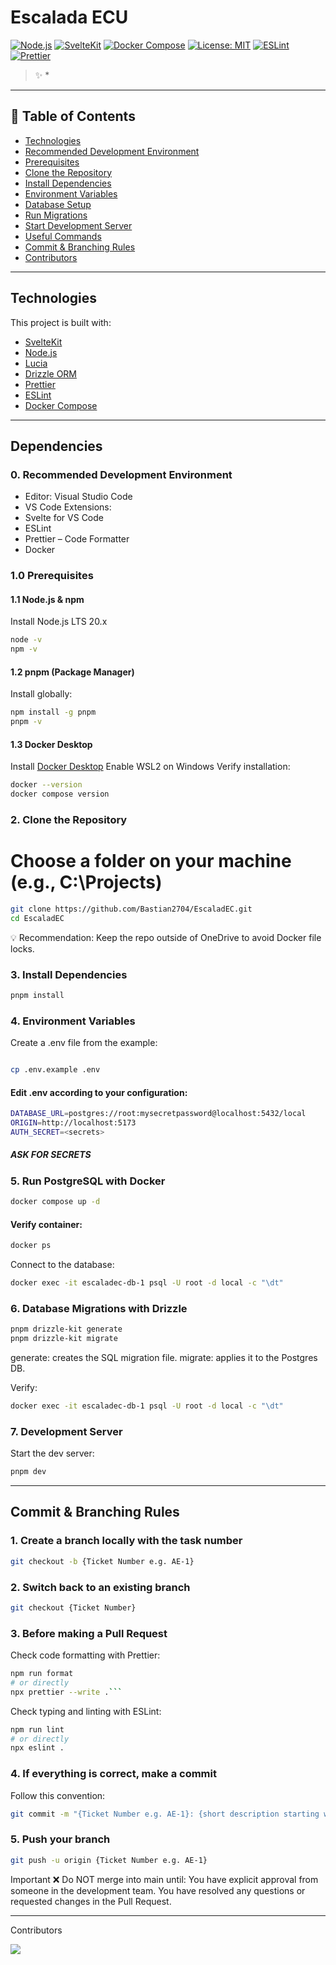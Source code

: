 # Escalada ECU 
[![Node.js](https://img.shields.io/badge/Node.js-20.x-339933?logo=node.js&logoColor=white)](https://nodejs.org/)
[![SvelteKit](https://img.shields.io/badge/SvelteKit-%23FF3E00.svg?logo=svelte&logoColor=white)](https://kit.svelte.dev/)
[![Docker Compose](https://img.shields.io/badge/Docker-Compose-blue?logo=docker&logoColor=white)](https://www.docker.com/)
[![License: MIT](https://img.shields.io/badge/License-MIT-yellow.svg)](LICENSE)
[![ESLint](https://img.shields.io/badge/Code%20Style-ESLint-4B32C3.svg?logo=eslint)](https://eslint.org/)
[![Prettier](https://img.shields.io/badge/Code%20Formatter-Prettier-ff69b4.svg?logo=prettier)](https://prettier.io/)

> ✨ *

---

## 🧭 Table of Contents

- [Technologies](#-technologies)
- [Recommended Development Environment](#-recommended-development-environment)
- [Prerequisites](#-prerequisites)
- [Clone the Repository](#-clone-the-repository)
- [Install Dependencies](#-install-dependencies)
- [Environment Variables](#-environment-variables)
- [Database Setup](#-database-setup)
- [Run Migrations](#-run-migrations)
- [Start Development Server](#-start-development-server)
- [Useful Commands](#-useful-commands)
- [Commit & Branching Rules](#-commit--branching-rules)
- [Contributors](#-contributors)

---

## Technologies

This project is built with:

- [SvelteKit](https://kit.svelte.dev/)
- [Node.js](https://nodejs.org/)
- [Lucia](https://lucia-auth.com/)
- [Drizzle ORM](https://orm.drizzle.team/)
- [Prettier](https://prettier.io/)
- [ESLint](https://eslint.org/)
- [Docker Compose](https://www.docker.com/)

---

## Dependencies
### 0. Recommended Development Environment
- Editor: Visual Studio Code
- VS Code Extensions:
- Svelte for VS Code
- ESLint
- Prettier – Code Formatter
- Docker

### 1.0 Prerequisites
#### 1.1 Node.js & npm

Install Node.js LTS 20.x
```sh
node -v
npm -v
```

#### 1.2 pnpm (Package Manager)
Install globally:
```sh
npm install -g pnpm
pnpm -v
```

#### 1.3 Docker Desktop
Install [Docker Desktop](https://www.docker.com/)
Enable WSL2 on Windows
Verify installation:
```sh
docker --version
docker compose version
```

### 2. Clone the Repository
# Choose a folder on your machine (e.g., C:\Projects)
```sh
git clone https://github.com/Bastian2704/EscaladEC.git
cd EscaladEC
```
💡 Recommendation: Keep the repo outside of OneDrive to avoid Docker file locks.

### 3. Install Dependencies
```sh
pnpm install
```

### 4. Environment Variables
Create a .env file from the example:
```sh

cp .env.example .env
```

#### Edit .env according to your configuration:
```sh
DATABASE_URL=postgres://root:mysecretpassword@localhost:5432/local
ORIGIN=http://localhost:5173
AUTH_SECRET=<secrets>
```
##### ASK FOR SECRETS

### 5. Run PostgreSQL with Docker
```sh
docker compose up -d
```
#### Verify container:
```sh
docker ps
```
Connect to the database:
```sh
docker exec -it escaladec-db-1 psql -U root -d local -c "\dt"
```

### 6. Database Migrations with Drizzle
```sh
pnpm drizzle-kit generate
pnpm drizzle-kit migrate
```

generate: creates the SQL migration file.
migrate: applies it to the Postgres DB.

Verify:
```sh
docker exec -it escaladec-db-1 psql -U root -d local -c "\dt"
```


### 7. Development Server
Start the dev server:
```sh
pnpm dev
```

---

## Commit & Branching Rules

### 1. Create a branch locally with the task number

```sh
git checkout -b {Ticket Number e.g. AE-1}

```

### 2. Switch back to an existing branch

```sh
git checkout {Ticket Number}
```
### 3. Before making a Pull Request
 Check code formatting with Prettier:

```sh
npm run format
# or directly
npx prettier --write .```
```
Check typing and linting with ESLint:
```sh
npm run lint
# or directly
npx eslint .
```

### 4. If everything is correct, make a commit
Follow this convention:
```sh
git commit -m "{Ticket Number e.g. AE-1}: {short description starting with a verb in present tense}"
```

### 5. Push your branch

```sh
git push -u origin {Ticket Number e.g. AE-1}
```
Important
❌ Do NOT merge into main until:
You have explicit approval from someone in the development team.
You have resolved any questions or requested changes in the Pull Request.

---
Contributors

<a href="https://github.com/Bastian2704/EscaladEC/graphs/contributors"> <img src="https://contrib.rocks/image?repo=Bastian2704/EscaladEC" /> </a>
